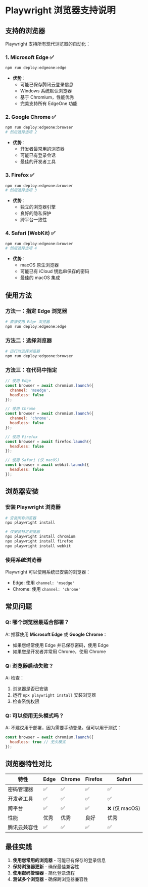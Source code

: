 # Playwright 浏览器支持说明

## 支持的浏览器

Playwright 支持所有现代浏览器的自动化：

### 1. **Microsoft Edge** ✅
```bash
npm run deploy:edgeone:edge
```
- **优势**：
  - 可能已保存腾讯云登录信息
  - Windows 系统默认浏览器
  - 基于 Chromium，性能优秀
  - 完美支持所有 EdgeOne 功能

### 2. **Google Chrome** ✅
```bash
npm run deploy:edgeone:browser
# 然后选择选项 2
```
- **优势**：
  - 开发者最常用的浏览器
  - 可能已有登录会话
  - 最佳的开发者工具

### 3. **Firefox** ✅
```bash
npm run deploy:edgeone:browser
# 然后选择选项 3
```
- **优势**：
  - 独立的浏览器引擎
  - 良好的隐私保护
  - 跨平台一致性

### 4. **Safari (WebKit)** ✅
```bash
npm run deploy:edgeone:browser
# 然后选择选项 4
```
- **优势**：
  - macOS 原生浏览器
  - 可能已有 iCloud 钥匙串保存的密码
  - 最佳的 macOS 集成

## 使用方法

### 方法一：指定 Edge 浏览器
```bash
# 直接使用 Edge 浏览器
npm run deploy:edgeone:edge
```

### 方法二：选择浏览器
```bash
# 运行时选择浏览器
npm run deploy:edgeone:browser
```

### 方法三：在代码中指定
```javascript
// 使用 Edge
const browser = await chromium.launch({ 
  channel: 'msedge',
  headless: false 
});

// 使用 Chrome
const browser = await chromium.launch({ 
  channel: 'chrome',
  headless: false 
});

// 使用 Firefox
const browser = await firefox.launch({ 
  headless: false 
});

// 使用 Safari (仅 macOS)
const browser = await webkit.launch({ 
  headless: false 
});
```

## 浏览器安装

### 安装 Playwright 浏览器
```bash
# 安装所有浏览器
npx playwright install

# 仅安装特定浏览器
npx playwright install chromium
npx playwright install firefox
npx playwright install webkit
```

### 使用系统浏览器
Playwright 可以使用系统已安装的浏览器：
- Edge: 使用 `channel: 'msedge'`
- Chrome: 使用 `channel: 'chrome'`

## 常见问题

### Q: 哪个浏览器最适合部署？
A: 推荐使用 **Microsoft Edge** 或 **Google Chrome**：
- 如果您经常使用 Edge 并已保存密码，使用 Edge
- 如果您是开发者并常用 Chrome，使用 Chrome

### Q: 浏览器启动失败？
A: 检查：
1. 浏览器是否已安装
2. 运行 `npx playwright install` 安装浏览器
3. 检查系统权限

### Q: 可以使用无头模式吗？
A: 不建议用于部署，因为需要手动登录。但可以用于测试：
```javascript
const browser = await chromium.launch({ 
  headless: true // 无头模式
});
```

## 浏览器特性对比

| 特性 | Edge | Chrome | Firefox | Safari |
|------|------|--------|---------|--------|
| 密码管理器 | ✅ | ✅ | ✅ | ✅ |
| 开发者工具 | ✅ | ✅ | ✅ | ✅ |
| 跨平台 | ✅ | ✅ | ✅ | ❌ (仅 macOS) |
| 性能 | 优秀 | 优秀 | 良好 | 优秀 |
| 腾讯云兼容性 | ✅ | ✅ | ✅ | ✅ |

## 最佳实践

1. **使用您常用的浏览器** - 可能已有保存的登录信息
2. **保持浏览器更新** - 确保最佳兼容性
3. **使用密码管理器** - 简化登录流程
4. **测试多个浏览器** - 确保跨浏览器兼容性